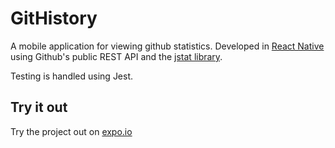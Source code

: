 # GitHistory
 A mobile application for viewing github statistics. Developed in [React Native](https://facebook.github.io/react-native/) using Github's public REST API and the [jstat library](https://github.com/jstat/jstat).

Testing is handled using Jest.

## Try it out

 Try the project out on [expo.io](https://expo.io/@glissando/GitHistory)
